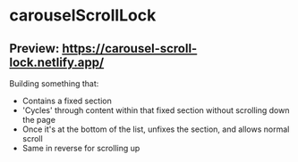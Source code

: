 # carouselScrollLock

## Preview: https://carousel-scroll-lock.netlify.app/

Building something that:
- Contains a fixed section
- 'Cycles' through content within that fixed section without scrolling down the page
- Once it's at the bottom of the list, unfixes the section, and allows normal scroll
- Same in reverse for scrolling up
